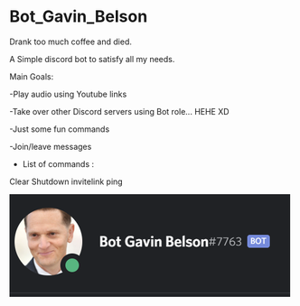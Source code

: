 # Bot_Gavin_Belson
 Drank too much coffee and died.
 
 A Simple discord bot to satisfy all my needs. 
 
Main Goals:

-Play audio using Youtube links

-Take over other Discord servers using Bot role... HEHE XD

-Just some fun commands

-Join/leave messages

- List of commands :

Clear
Shutdown
invitelink
ping


![Image of Bot Gavin Belson](https://github.com/Duggan78/Bot_Gavin_Belson/blob/master/Gavin-Belson-Bot.PNG)











